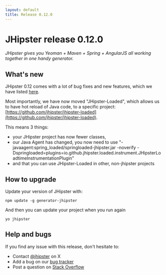 ```yaml
---
layout: default
title: Release 0.12.0
---
```


JHipster release 0.12.0
==================

*JHipster gives you Yeoman + Maven + Spring + AngularJS all working together in one handy generator.*

What's new
----------

JHipster 0.12 comes with a lot of bug fixes and new features, which we have listed [here](https://github.com/jhipster/generator-jhipster/issues?milestone=1&page=1&state=closed).

Most importantly, we have now moved "JHipster-Loaded", which allows us to have hot reload of Java code, to a specific project: [https://github.com/jhipster/jhipster-loaded](https://github.com/jhipster/jhipster-loaded).

This means 3 things:

- your JHipster project has now fewer classes, 
- our Java Agent has changed, you now need to use "-javaagent:spring_loaded/springloaded-jhipster.jar -noverify -Dspringloaded=plugins=io.github.jhipster.loaded.instrument.JHipsterLoadtimeInstrumentationPlugin"
- and that you can use JHipster-Loaded in other, non-jhipster projects

How to upgrade
------------

Update your version of JHipster with:

```
npm update -g generator-jhipster
```

And then you can update your project when you run again

```
yo jhipster
```

Help and bugs
--------------

If you find any issue with this release, don't hesitate to:

- Contact [@jhipster](https://twitter.com/jhipster) on X
- Add a bug on our [bug tracker](https://github.com/jhipster/generator-jhipster/issues?state=open)
- Post a question on [Stack Overflow](http://stackoverflow.com/tags/jhipster/info)
